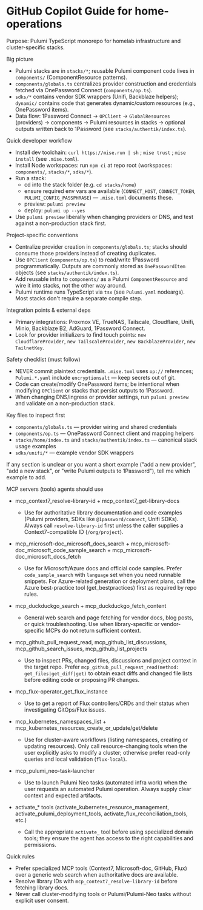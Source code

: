 # GitHub Copilot Guide for home-operations

Purpose: Pulumi TypeScript monorepo for homelab infrastructure and cluster-specific stacks.

Big picture

- Pulumi stacks are in `stacks/*`; reusable Pulumi component code lives in `components/` (ComponentResource patterns).
- `components/globals.ts` centralizes provider construction and credentials fetched via OnePassword Connect (`components/op.ts`).
- `sdks/*` contains vendor SDK wrappers (Unifi, Backblaze helpers); `dynamic/` contains code that generates dynamic/custom resources (e.g., OnePassword items).
- Data flow: 1Password Connect -> `OPClient` -> `GlobalResources` (providers) -> components -> Pulumi resources in stacks -> optional outputs written back to 1Password (see `stacks/authentik/index.ts`).

Quick developer workflow

- Install dev toolchain: `curl https://mise.run | sh` ; `mise trust` ; `mise install` (see `.mise.toml`).
- Install Node workspaces: run `npm ci` at repo root (workspaces: `components/`, `stacks/*`, `sdks/*`).
- Run a stack:
  - cd into the stack folder (e.g. `cd stacks/home`)
  - ensure required env vars are available (`CONNECT_HOST`, `CONNECT_TOKEN`, `PULUMI_CONFIG_PASSPHRASE`) — `.mise.toml` documents these.
  - preview: `pulumi preview`
  - deploy: `pulumi up --yes`
- Use `pulumi preview` liberally when changing providers or DNS, and test against a non-production stack first.

Project-specific conventions

- Centralize provider creation in `components/globals.ts`; stacks should consume those providers instead of creating duplicates.
- Use `OPClient` (`components/op.ts`) to read/write 1Password programmatically. Outputs are commonly stored as `OnePasswordItem` objects (see `stacks/authentik/index.ts`).
- Add reusable infra to `components/` as a Pulumi `ComponentResource` and wire it into stacks, not the other way around.
- Pulumi runtime runs TypeScript via `tsx` (see `Pulumi.yaml` nodeargs). Most stacks don't require a separate compile step.

Integration points & external deps

- Primary integrations: Proxmox VE, TrueNAS, Tailscale, Cloudflare, Unifi, Minio, Backblaze B2, AdGuard, 1Password Connect.
- Look for provider initializers to find touch points: `new CloudflareProvider`, `new TailscaleProvider`, `new BackblazeProvider`, `new TailnetKey`.

Safety checklist (must follow)

- NEVER commit plaintext credentials. `.mise.toml` uses `op://` references; `Pulumi.*.yaml` include `encryptionsalt` — keep secrets out of git.
- Code can create/modify OnePassword items; be intentional when modifying `OPClient` or stacks that persist outputs to 1Password.
- When changing DNS/ingress or provider settings, run `pulumi preview` and validate on a non-production stack.

Key files to inspect first

- `components/globals.ts` — provider wiring and shared credentials
- `components/op.ts` — OnePassword Connect client and mapping helpers
- `stacks/home/index.ts` and `stacks/authentik/index.ts` — canonical stack usage examples
- `sdks/unifi/*` — example vendor SDK wrappers

If any section is unclear or you want a short example ("add a new provider", "add a new stack", or "write Pulumi outputs to 1Password"), tell me which example to add.

MCP servers (tools) agents should use

- mcp_context7_resolve-library-id + mcp_context7_get-library-docs

  - Use for authoritative library documentation and code examples (Pulumi providers, SDKs like `@1password/connect`, Unifi SDKs). Always call `resolve-library-id` first unless the caller supplies a Context7-compatible ID (`/org/project`).

- mcp_microsoft-doc_microsoft_docs_search + mcp_microsoft-doc_microsoft_code_sample_search + mcp_microsoft-doc_microsoft_docs_fetch

  - Use for Microsoft/Azure docs and official code samples. Prefer `code_sample_search` with `language` set when you need runnable snippets. For Azure-related generation or deployment plans, call the Azure best-practice tool (get_bestpractices) first as required by repo rules.

- mcp_duckduckgo_search + mcp_duckduckgo_fetch_content

  - General web search and page fetching for vendor docs, blog posts, or quick troubleshooting. Use when library-specific or vendor-specific MCPs do not return sufficient context.

- mcp_github_pull_request_read, mcp_github_list_discussions, mcp_github_search_issues, mcp_github_list_projects

  - Use to inspect PRs, changed files, discussions and project context in the target repo. Prefer `mcp_github_pull_request_read(method: get_files|get_diff|get)` to obtain exact diffs and changed file lists before editing code or proposing PR changes.

- mcp_flux-operator_get_flux_instance

  - Use to get a report of Flux controllers/CRDs and their status when investigating GitOps/Flux issues.

- mcp_kubernetes_namespaces_list + mcp_kubernetes_resources_create_or_update/get/delete

  - Use for cluster-aware workflows (listing namespaces, creating or updating resources). Only call resource-changing tools when the user explicitly asks to modify a cluster; otherwise prefer read-only queries and local validation (`flux-local`).

- mcp_pulumi_neo-task-launcher

  - Use to launch Pulumi Neo tasks (automated infra work) when the user requests an automated Pulumi operation. Always supply clear context and expected artifacts.

- activate\_\* tools (activate_kubernetes_resource_management, activate_pulumi_deployment_tools, activate_flux_reconciliation_tools, etc.)
  - Call the appropriate `activate_` tool before using specialized domain tools; they ensure the agent has access to the right capabilities and permissions.

Quick rules

- Prefer specialized MCP tools (Context7, Microsoft-doc, GitHub, Flux) over a generic web search when authoritative docs are available.
- Resolve library IDs with `mcp_context7_resolve-library-id` before fetching library docs.
- Never call cluster-modifying tools or Pulumi/Pulumi-Neo tasks without explicit user consent.
